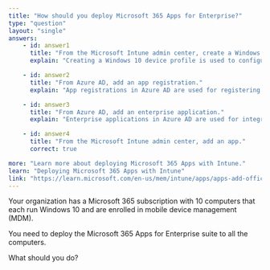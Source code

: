 ```yaml
---
title: "How should you deploy Microsoft 365 Apps for Enterprise?"
type: "question"
layout: "single"
answers:
    - id: answer1
      title: "From the Microsoft Intune admin center, create a Windows 10 device profile."
      explain: "Creating a Windows 10 device profile is used to configure device settings, but it does not deploy applications."

    - id: answer2
      title: "From Azure AD, add an app registration."
      explain: "App registrations in Azure AD are used for registering applications for authentication, but this does not deploy applications."

    - id: answer3
      title: "From Azure AD, add an enterprise application."
      explain: "Enterprise applications in Azure AD are used for integrating applications with Azure AD, but this does not deploy applications."

    - id: answer4
      title: "From the Microsoft Intune admin center, add an app."
      correct: true

more: "Learn more about deploying Microsoft 365 Apps with Intune."
learn: "Deploying Microsoft 365 Apps with Intune"
link: "https://learn.microsoft.com/en-us/mem/intune/apps/apps-add-office365"
---
```

Your organization has a Microsoft 365 subscription with 10 computers that each run Windows 10 and are enrolled in mobile device management (MDM).

You need to deploy the Microsoft 365 Apps for Enterprise suite to all the computers.

What should you do?